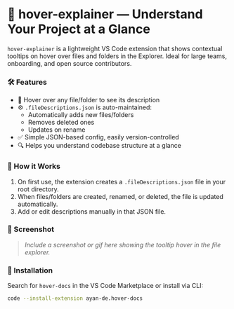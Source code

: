 # 📁 hover-explainer — Understand Your Project at a Glance

`hover-explainer` is a lightweight VS Code extension that shows contextual tooltips on hover over files and folders in the Explorer. Ideal for large teams, onboarding, and open source contributors.

### 🛠 Features

- 📝 Hover over any file/folder to see its description
- ⚙️ `.fileDescriptions.json` is auto-maintained:
  - Automatically adds new files/folders
  - Removes deleted ones
  - Updates on rename
- ✅ Simple JSON-based config, easily version-controlled
- 🔍 Helps you understand codebase structure at a glance

### 📂 How it Works

1. On first use, the extension creates a `.fileDescriptions.json` file in your root directory.
2. When files/folders are created, renamed, or deleted, the file is updated automatically.
3. Add or edit descriptions manually in that JSON file.

### 📸 Screenshot

> _Include a screenshot or gif here showing the tooltip hover in the file explorer._

### 🚀 Installation

Search for `hover-docs` in the VS Code Marketplace or install via CLI:

```bash
code --install-extension ayan-de.hover-docs
```
